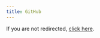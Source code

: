 ```yaml
---
title: GitHub
---
```


<script>
window.location.href = 'https://github.com/TerminalMC';
</script>

<p>If you are not redirected, <a href="https://github.com/TerminalMC">click here</a>.</p>
